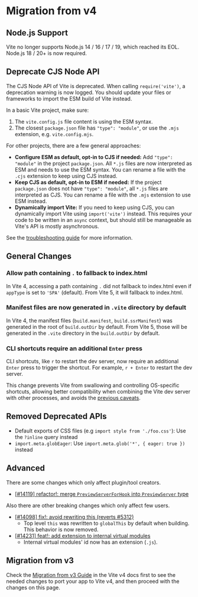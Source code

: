 # Migration from v4

## Node.js Support

Vite no longer supports Node.js 14 / 16 / 17 / 19, which reached its EOL. Node.js 18 / 20+ is now required.

## Deprecate CJS Node API

The CJS Node API of Vite is deprecated. When calling `require('vite')`, a deprecation warning is now logged. You should update your files or frameworks to import the ESM build of Vite instead.

In a basic Vite project, make sure:

1. The `vite.config.js` file content is using the ESM syntax.
2. The closest `package.json` file has `"type": "module"`, or use the `.mjs` extension, e.g. `vite.config.mjs`.

For other projects, there are a few general approaches:

- **Configure ESM as default, opt-in to CJS if needed:** Add `"type": "module"` in the project `package.json`. All `*.js` files are now interpreted as ESM and needs to use the ESM syntax. You can rename a file with the `.cjs` extension to keep using CJS instead.
- **Keep CJS as default, opt-in to ESM if needed:** If the project `package.json` does not have `"type": "module"`, all `*.js` files are interpreted as CJS. You can rename a file with the `.mjs` extension to use ESM instead.
- **Dynamically import Vite:** If you need to keep using CJS, you can dynamically import Vite using `import('vite')` instead. This requires your code to be written in an `async` context, but should still be manageable as Vite's API is mostly asynchronous.

See the [troubleshooting guide](https://vitejs.dev/guide/troubleshooting.html#vite-cjs-node-api-deprecated) for more information.

## General Changes

### Allow path containing `.` to fallback to index.html

In Vite 4, accessing a path containing `.` did not fallback to index.html even if `appType` is set to `'SPA'` (default).
From Vite 5, it will fallback to index.html.

### Manifest files are now generated in `.vite` directory by default

In Vite 4, the manifest files (`build.manifest`, `build.ssrManifest`) was generated in the root of `build.outDir` by default. From Vite 5, those will be generated in the `.vite` directory in the `build.outDir` by default.

### CLI shortcuts require an additional `Enter` press

CLI shortcuts, like `r` to restart the dev server, now require an additional `Enter` press to trigger the shortcut. For example, `r + Enter` to restart the dev server.

This change prevents Vite from swallowing and controlling OS-specific shortcuts, allowing better compatibility when combining the Vite dev server with other processes, and avoids the [previous caveats](https://github.com/vitejs/vite/pull/14342).

## Removed Deprecated APIs

- Default exports of CSS files (e.g `import style from './foo.css'`): Use the `?inline` query instead
- `import.meta.globEager`: Use `import.meta.glob('*', { eager: true })` instead

## Advanced

There are some changes which only affect plugin/tool creators.

- [[#14119] refactor!: merge `PreviewServerForHook` into `PreviewServer` type](https://github.com/vitejs/vite/pull/14119)

Also there are other breaking changes which only affect few users.

- [[#14098] fix!: avoid rewriting this (reverts #5312)](https://github.com/vitejs/vite/pull/14098)
  - Top level `this` was rewritten to `globalThis` by default when building. This behavior is now removed.
- [[#14231] feat!: add extension to internal virtual modules](https://github.com/vitejs/vite/pull/14231)
  - Internal virtual modules' id now has an extension (`.js`).

## Migration from v3

Check the [Migration from v3 Guide](https://v4.vitejs.dev/guide/migration.html) in the Vite v4 docs first to see the needed changes to port your app to Vite v4, and then proceed with the changes on this page.
